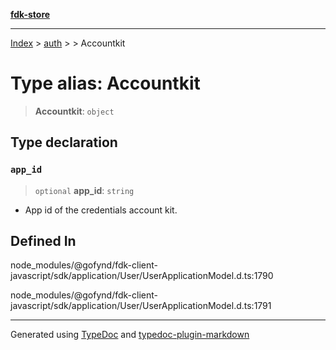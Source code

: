 [**fdk-store**](../../../README.md)
***

[Index](../../../API.md) > [auth](../../README.md) > [<internal>](../README.md) > Accountkit

# Type alias: Accountkit

> **Accountkit**: `object`

## Type declaration

### `app_id`

> `optional` **app\_id**: `string`

- App id of the credentials account kit.

## Defined In

node\_modules/@gofynd/fdk-client-javascript/sdk/application/User/UserApplicationModel.d.ts:1790

node\_modules/@gofynd/fdk-client-javascript/sdk/application/User/UserApplicationModel.d.ts:1791

***
Generated using [TypeDoc](https://typedoc.org/) and [typedoc-plugin-markdown](https://www.npmjs.com/package/typedoc-plugin-markdown)
